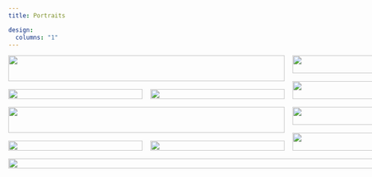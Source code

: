 ```yaml
---
title: Portraits

design:
  columns: "1"
---
```

<div class="container">
  <div class="tile">
  <img src="/portraits/image.jpg" alt="">
  </div>
  <div class="tile">
  <img src="/portraits/image5.jpg" alt="">
  </div>
  <div class="tile">
  <img src="/portraits/image2.jpg" alt="">
  </div>
  <div class="tile">
  <img src="/portraits/image8.jpg" alt="">
  </div>
  <div class="tile">
  <img src="/portraits/image4.jpg" alt="">
  </div>
  <div class="tile">
  <img src="/portraits/image3.jpg" alt="">
  </div>
  <div class="tile">
  <img src="/portraits/image17.jpg" alt="">
  </div>
  <div class="tile">
  <img src="/portraits/image15.jpg" alt="">
  </div>
  <div class="tile">
  <img src="/portraits/image10.jpg" alt="">
  </div>
   <div class="tile">
  <img src="/portraits/image9.jpg" alt="">
  </div>
  <div class="tile">
  <img src="/portraits/image1.jpg" alt="">
  </div>
  <div class="tile">
  <img src="/portraits/image11.jpg" alt="">
  </div>
   <div class="tile">
  <img src="/portraits/image12.jpg" alt="">
  </div>
  <div class="tile">
  <img src="/portraits/image13.jpg" alt="">
  </div>
  <div class="tile">
  <img src="/portraits/image14.jpg" alt="">
  </div>
   <div class="tile">
  <img src="/portraits/image7.jpg" alt="">
  </div>
  <div class="tile">
  <img src="/portraits/image16.jpg" alt="">
  </div>
  <div class="tile">
  <img src="/portraits/image6.jpg" alt="">
  </div>
</div>

<style>
.container{
    display: grid;
    grid-template-columns: repeat(6, 1fr);
    grid-gap: 1rem;
    width: 1700px;
  }
.tile img{
  width: 100%;
  height: 100%;
  object-fit: cover;
}
.tile:nth-child(1){
  grid-column: span 2;
  grid-row: span 3;
}
.tile:nth-child(2){
  grid-column: span 2;
  grid-row: span 2;
}
.tile:nth-child(5){
  grid-column: span 2;
  grid-row: span 3;
}
.tile:nth-child(6){
  grid-column: span 2;
  grid-row: span 2
}
.tile:nth-child(9){
  grid-column: span 2;
  grid-row: span 3;
}
.tile:nth-child(10){
  grid-column: span 2;
  grid-row: span 2;
}
.tile:nth-child(13){
  grid-column: span 2;
  grid-row: span 3;
}
.tile:nth-child(14){
  grid-column: span 2;
  grid-row: span 2
}
.tile:nth-child(17){
  grid-column: span 3;
  grid-row: span 2;
}
.tile:nth-child(18){
  grid-column: span 3;
  grid-row: span 2;
}